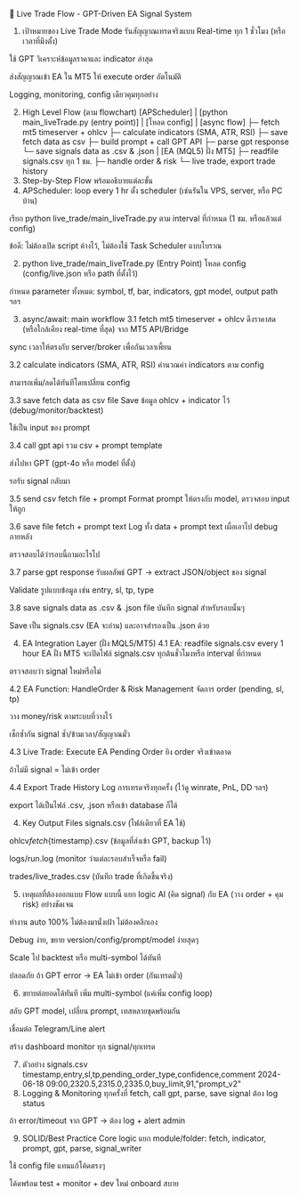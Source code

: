 📄 Live Trade Flow - GPT-Driven EA Signal System

1. เป้าหมายของ Live Trade Mode
   รันสัญญาณเทรดจริงแบบ Real-time ทุก 1 ชั่วโมง (หรือเวลาที่มึงตั้ง)

ใช้ GPT วิเคราะห์ข้อมูลราคาและ indicator ล่าสุด

ส่งสัญญาณเข้า EA ใน MT5 ให้ execute order อัตโนมัติ

Logging, monitoring, config เดียวคุมทุกอย่าง

2. High Level Flow (ตาม flowchart)
   [APScheduler]
   |
   [python main_liveTrade.py (entry point)]
   |
   [โหลด config]
   |
   [async flow]
   ├─ fetch mt5 timeserver + ohlcv
   ├─ calculate indicators (SMA, ATR, RSI)
   ├─ save fetch data as csv
   ├─ build prompt + call GPT API
   ├─ parse gpt response
   └─ save signals data as .csv & .json
   |
   [EA (MQL5) ฝั่ง MT5]
   ├─ readfile signals.csv ทุก 1 ชม.
   ├─ handle order & risk
   └─ live trade, export trade history
3. Step-by-Step Flow พร้อมอธิบายแต่ละขั้น
4. APScheduler: loop every 1 hr
   ตั้ง scheduler (เช่นรันใน VPS, server, หรือ PC บ้าน)

เรียก python live_trade/main_liveTrade.py ตาม interval ที่กำหนด (1 ชม. หรือแล้วแต่ config)

ข้อดี: ไม่ต้องเปิด script ค้างไว้, ไม่ต้องใช้ Task Scheduler แบบโบราณ

2. python live_trade/main_liveTrade.py (Entry Point)
   โหลด config (config/live.json หรือ path ที่ตั้งไว้)

กำหนด parameter ทั้งหมด: symbol, tf, bar, indicators, gpt model, output path ฯลฯ

3. async/await: main workflow
   3.1 fetch mt5 timeserver + ohlcv
   ดึงราคาสด (หรือใกล้เคียง real-time ที่สุด) จาก MT5 API/Bridge

sync เวลาให้ตรงกับ server/broker เพื่อกันเวลาเพี้ยน

3.2 calculate indicators (SMA, ATR, RSI)
คำนวณค่า indicators ตาม config

สามารถเพิ่ม/ลดได้ทันทีโดยเปลี่ยน config

3.3 save fetch data as csv file
Save ข้อมูล ohlcv + indicator ไว้ (debug/monitor/backtest)

ใช้เป็น input ของ prompt

3.4 call gpt api
รวม csv + prompt template

ส่งไปหา GPT (gpt-4o หรือ model ที่ตั้ง)

รอรับ signal กลับมา

3.5 send csv fetch file + prompt
Format prompt ให้ตรงกับ model, ตรวจสอบ input ให้ถูก

3.6 save file fetch + prompt text
Log ทั้ง data + prompt text เผื่อเอาไป debug ภายหลัง

ตรวจสอบได้ว่ารอบนี้ถามอะไรไป

3.7 parse gpt response
รับผลลัพธ์ GPT → extract JSON/object ของ signal

Validate รูปแบบข้อมูล เช่น entry, sl, tp, type

3.8 save signals data as .csv & .json file
บันทึก signal สำหรับรอบนั้นๆ

Save เป็น signals.csv (EA จะอ่าน) และอาจสำรองเป็น .json ด้วย

4. EA Integration Layer (ฝั่ง MQL5/MT5)
   4.1 EA: readfile signals.csv every 1 hour
   EA ฝั่ง MT5 จะเปิดไฟล์ signals.csv ทุกต้นชั่วโมงหรือ interval ที่กำหนด

ตรวจสอบว่า signal ใหม่หรือไม่

4.2 EA Function: HandleOrder & Risk Management
จัดการ order (pending, sl, tp)

วาง money/risk ตามระบบที่วางไว้

เช็กซ้ำกัน signal ซ้ำ/ข้ามเวลา/สัญญาณมั่ว

4.3 Live Trade: Execute EA Pending Order
ยิง order จริงเข้าตลาด

ถ้าไม่มี signal = ไม่เข้า order

4.4 Export Trade History
Log การเทรดจริงทุกครั้ง (ไว้ดู winrate, PnL, DD ฯลฯ)

export ได้เป็นไฟล์ .csv, .json หรือเข้า database ก็ได้

4. Key Output Files
   signals.csv (ไฟล์เดียวที่ EA ใช้)

ohlcv*fetch*{timestamp}.csv (ข้อมูลที่ส่งเข้า GPT, backup ไว้)

logs/run.log (monitor ว่าแต่ละรอบสำเร็จหรือ fail)

trades/live_trades.csv (บันทึก trade ที่เกิดขึ้นจริง)

5. เหตุผลที่ต้องออกแบบ Flow แบบนี้
   แยก logic AI (คิด signal) กับ EA (วาง order + คุม risk) อย่างชัดเจน

ทำงาน auto 100% ไม่ต้องมานั่งเฝ้า ไม่ต้องคลิกเอง

Debug ง่าย, ขยาย version/config/prompt/model ง่ายสุดๆ

Scale ไป backtest หรือ multi-symbol ได้ทันที

ปลอดภัย ถ้า GPT error → EA ไม่เข้า order (กันเทรดมั่ว)

6. ขยายต่อยอดได้ทันที
   เพิ่ม multi-symbol (แค่เพิ่ม config loop)

สลับ GPT model, เปลี่ยน prompt, เทสหลายชุดพร้อมกัน

เชื่อมต่อ Telegram/Line alert

สร้าง dashboard monitor ทุก signal/ทุกเทรด

7. ตัวอย่าง signals.csv
   timestamp,entry,sl,tp,pending_order_type,confidence,comment
   2024-06-18 09:00,2320.5,2315.0,2335.0,buy_limit,91,"prompt_v2"
8. Logging & Monitoring
   ทุกครั้งที่ fetch, call gpt, parse, save signal ต้อง log status

ถ้า error/timeout จาก GPT → ต้อง log + alert admin

9. SOLID/Best Practice
   Core logic แยก module/folder: fetch, indicator, prompt, gpt, parse, signal_writer

ใช้ config file แทนแก้โค้ดตรงๆ

โค้ดพร้อม test + monitor + dev ใหม่ onboard สบาย
